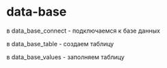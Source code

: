 # data-base
в data_base_connect - подключаемся к базе данных

в data_base_table - создаем таблицу

в data_base_values - заполняем таблицу

